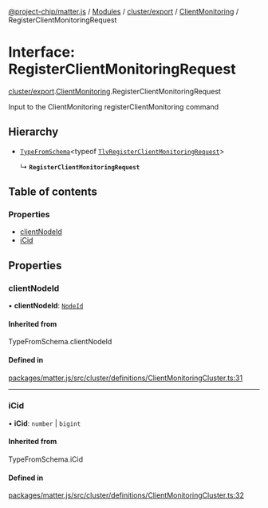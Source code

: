 [@project-chip/matter.js](../README.md) / [Modules](../modules.md) / [cluster/export](../modules/cluster_export.md) / [ClientMonitoring](../modules/cluster_export.ClientMonitoring.md) / RegisterClientMonitoringRequest

# Interface: RegisterClientMonitoringRequest

[cluster/export](../modules/cluster_export.md).[ClientMonitoring](../modules/cluster_export.ClientMonitoring.md).RegisterClientMonitoringRequest

Input to the ClientMonitoring registerClientMonitoring command

## Hierarchy

- [`TypeFromSchema`](../modules/tlv_export.md#typefromschema)\<typeof [`TlvRegisterClientMonitoringRequest`](../modules/cluster_export.ClientMonitoring.md#tlvregisterclientmonitoringrequest)\>

  ↳ **`RegisterClientMonitoringRequest`**

## Table of contents

### Properties

- [clientNodeId](cluster_export.ClientMonitoring.RegisterClientMonitoringRequest.md#clientnodeid)
- [iCid](cluster_export.ClientMonitoring.RegisterClientMonitoringRequest.md#icid)

## Properties

### clientNodeId

• **clientNodeId**: [`NodeId`](../modules/datatype_export.md#nodeid)

#### Inherited from

TypeFromSchema.clientNodeId

#### Defined in

[packages/matter.js/src/cluster/definitions/ClientMonitoringCluster.ts:31](https://github.com/project-chip/matter.js/blob/558e12c94a201592c28c7bc0743705360b3e5ca6/packages/matter.js/src/cluster/definitions/ClientMonitoringCluster.ts#L31)

___

### iCid

• **iCid**: `number` \| `bigint`

#### Inherited from

TypeFromSchema.iCid

#### Defined in

[packages/matter.js/src/cluster/definitions/ClientMonitoringCluster.ts:32](https://github.com/project-chip/matter.js/blob/558e12c94a201592c28c7bc0743705360b3e5ca6/packages/matter.js/src/cluster/definitions/ClientMonitoringCluster.ts#L32)
